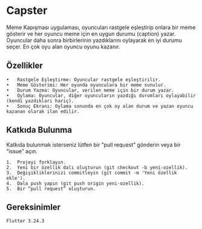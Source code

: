 # Capster

Meme Kapışması uygulaması, oyuncuları rastgele eşleştirip onlara bir meme gösterir ve her oyuncu meme için en uygun durumu (caption) yazar. Oyuncular daha sonra birbirlerinin yazdıklarını oylayarak en iyi durumu seçer. En çok oyu alan oyuncu oyunu kazanır.

## Özellikler

	•	Rastgele Eşleştirme: Oyuncular rastgele eşleştirilir.
	•	Meme Gösterimi: Her oyunda oyunculara bir meme sunulur.
	•	Durum Yazma: Oyuncular, verilen meme için bir durum yazar.
	•	Oylama: Oyuncular, diğer oyuncuların yazdığı durumları oylayabilir (kendi yazdıkları hariç).
	•	Sonuç Ekranı: Oylama sonunda en çok oy alan durum ve yazan oyuncu kazanan olarak ilan edilir.

## Katkıda Bulunma

Katkıda bulunmak isterseniz lütfen bir “pull request” gönderin veya bir “issue” açın.

	1.	Projeyi forklayın.
	2.	Yeni bir özellik dalı oluşturun (git checkout -b yeni-ozellik).
	3.	Değişikliklerinizi commitleyin (git commit -m 'Yeni özellik ekle').
	4.	Dala push yapın (git push origin yeni-ozellik).
	5.	Bir “pull request” oluşturun.


## Gereksinimler
    Flutter 3.24.3
